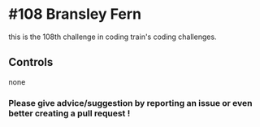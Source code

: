 # #108 Bransley Fern

this is the 108th challenge in coding train's coding challenges.

## Controls

none

### Please give advice/suggestion by reporting an issue or even better creating a pull request !
